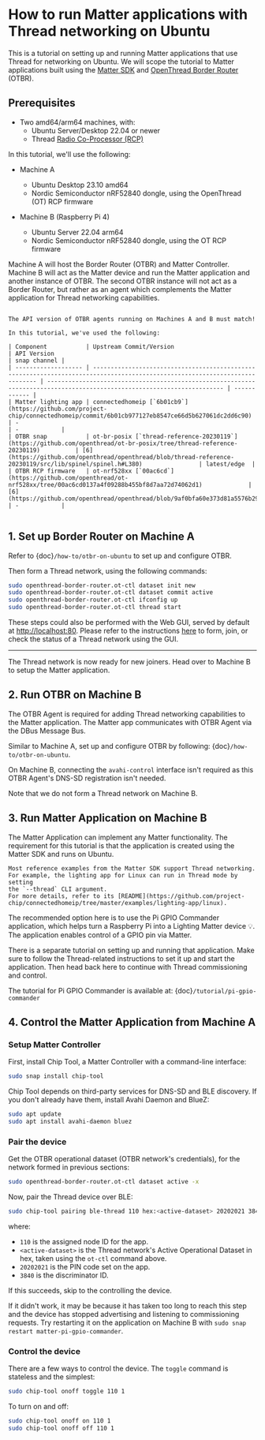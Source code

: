 # How to run Matter applications with Thread networking on Ubuntu

This is a tutorial on setting up and running Matter applications that use Thread
for networking on Ubuntu.
We will scope the tutorial to Matter applications built using the [Matter SDK]
and [OpenThread Border Router] (OTBR).

## Prerequisites 

- Two amd64/arm64 machines, with:
  - Ubuntu Server/Desktop 22.04 or newer
  - Thread [Radio Co-Processor (RCP)](https://openthread.io/platforms/co-processor#radio_co-processor_rcp)

In this tutorial, we'll use the following:

- Machine A
  - Ubuntu Desktop 23.10 amd64
  - Nordic Semiconductor nRF52840 dongle, using the OpenThread (OT) RCP firmware

- Machine B (Raspberry Pi 4)
  - Ubuntu Server 22.04 arm64
  - Nordic Semiconductor nRF52840 dongle, using the OT RCP firmware

 
Machine A will host the Border Router (OTBR) and Matter Controller.
Machine B will act as the Matter device and run the Matter application and
another instance of OTBR.
The second OTBR instance will not act as a Border Router, but rather as an agent
which complements the Matter application for Thread networking capabilities.

<!-- TODO: add diagram -->

```{note}

The API version of OTBR agents running on Machines A and B must match!

In this tutorial, we've used the following:

| Component           | Upstream Commit/Version                                                                                                      | API Version                                                                                                              | snap channel |
| ------------------- | ---------------------------------------------------------------------------------------------------------------------------- | ------------------------------------------------------------------------------------------------------------------------ | ------------ |
| Matter lighting app | connectedhomeip [`6b01cb9`](https://github.com/project-chip/connectedhomeip/commit/6b01cb977127eb8547ce66d5b627061dc2dd6c90) | -                                                                                                                        | -            |
| OTBR snap           | ot-br-posix [`thread-reference-20230119`](https://github.com/openthread/ot-br-posix/tree/thread-reference-20230119)          | [6](https://github.com/openthread/openthread/blob/thread-reference-20230119/src/lib/spinel/spinel.h#L380)                | latest/edge  |
| OTBR RCP firmware   | ot-nrf528xx [`00ac6cd`](https://github.com/openthread/ot-nrf528xx/tree/00ac6cd0137a4f09288b455bf8d7aa72d74062d1)             | [6](https://github.com/openthread/openthread/blob/9af0bfa60e373d81a5576b298d6664045870a375/src/lib/spinel/spinel.h#L420) | -            |


```


## 1. Set up Border Router on Machine A

Refer to {doc}`/how-to/otbr-on-ubuntu` to set up and configure OTBR.

Then form a Thread network, using the following commands:
```bash
sudo openthread-border-router.ot-ctl dataset init new
sudo openthread-border-router.ot-ctl dataset commit active
sudo openthread-border-router.ot-ctl ifconfig up
sudo openthread-border-router.ot-ctl thread start
```

<!-- TODO: explain what the commands do -->

These steps could also be performed with the Web GUI, served by default at [http://localhost:80](http://localhost:80).
Please refer to the instructions [here](https://openthread.io/guides/border-router/web-gui.md) to form, join, or check the status of a Thread network using the GUI.

---

The Thread network is now ready for new joiners.
Head over to Machine B to setup the Matter application.

## 2. Run OTBR on Machine B

The OTBR Agent is required for adding Thread networking capabilities to the
Matter application. 
The Matter app communicates with OTBR Agent via the DBus Message Bus.

Similar to Machine A, set up and configure OTBR by following: {doc}`/how-to/otbr-on-ubuntu`.

On Machine B, connecting the `avahi-control` interface isn't required as this OTBR Agent's DNS-SD registration isn't needed.

Note that we do not form a Thread network on Machine B.

## 3. Run Matter Application on Machine B

The Matter Application can implement any Matter functionality. The requirement
for this tutorial is that the application is created using the Matter SDK and
runs on Ubuntu.

````{tip}
Most reference examples from the Matter SDK support Thread networking. 
For example, the lighting app for Linux can run in Thread mode by setting
the `--thread` CLI argument. 
For more details, refer to its [README](https://github.com/project-chip/connectedhomeip/tree/master/examples/lighting-app/linux).
````

The recommended option here is to use the Pi GPIO Commander application,
which helps turn a Raspberry Pi into a Lighting Matter device 💡.
The application enables control of a GPIO pin via Matter.

There is a separate tutorial on setting up and running that application. 
Make sure to follow the Thread-related instructions to set it up and
start the application. Then head back here to
continue with Thread commissioning and control.

The tutorial for Pi GPIO Commander is available at: {doc}`/tutorial/pi-gpio-commander`

## 4. Control the Matter Application from Machine A


### Setup Matter Controller
First, install Chip Tool, a Matter Controller with a command-line interface:
```bash
sudo snap install chip-tool
```

Chip Tool depends on third-party services for DNS-SD and BLE discovery.
If you don't already have them, install Avahi Daemon and BlueZ:
```bash
sudo apt update
sudo apt install avahi-daemon bluez
```

### Pair the device

Get the OTBR operational dataset (OTBR network's credentials), for the network
formed in previous sections:
```bash
sudo openthread-border-router.ot-ctl dataset active -x
```

Now, pair the Thread device over BLE:
```bash
sudo chip-tool pairing ble-thread 110 hex:<active-dataset> 20202021 3840
```
where:
- `110` is the assigned node ID for the app.
- `<active-dataset>` is the Thread network's Active Operational Dataset in hex, taken using the `ot-ctl` command above.
- `20202021` is the PIN code set on the app.
- `3840` is the discriminator ID.


If this succeeds, skip to the controlling the device.

If it didn't work, it may be because it has taken too long to reach this step and the device has stopped advertising and listening to commissioning requests. Try restarting it on the application on Machine B with `sudo snap restart matter-pi-gpio-commander`.

### Control the device

There are a few ways to control the device. The `toggle` command is stateless and the simplest:
```bash
sudo chip-tool onoff toggle 110 1
```

To turn on and off:
```bash
sudo chip-tool onoff on 110 1
sudo chip-tool onoff off 110 1
```


<!-- links -->
[OpenThread Border Router]: https://openthread.io/guides/border-router
[Matter SDK]: https://github.com/project-chip/connectedhomeip
[Chip Tool Snap]: https://snapcraft.io/chip-tool
